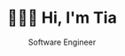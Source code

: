 <div align="center">
  <h1>👩🏽‍💻 Hi, I'm Tia </h1>
  <p align="center">Software Engineer </p>
</div>

